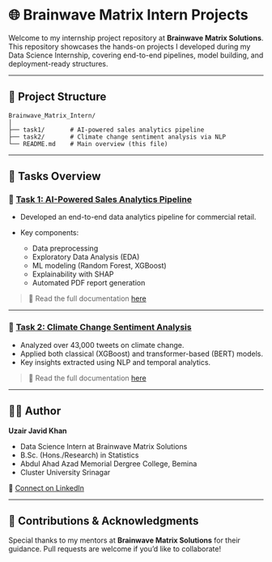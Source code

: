 # 🌐 Brainwave Matrix Intern Projects

Welcome to my internship project repository at **Brainwave Matrix Solutions**. This repository showcases the hands-on projects I developed during my Data Science Internship, covering end-to-end pipelines, model building, and deployment-ready structures.

---

## 📁 Project Structure

```
Brainwave_Matrix_Intern/
│
├── task1/       # AI-powered sales analytics pipeline
├── task2/       # Climate change sentiment analysis via NLP
└── README.md    # Main overview (this file)
```

---

## 📌 Tasks Overview

### 🔹 [Task 1: AI-Powered Sales Analytics Pipeline](./task1)

* Developed an end-to-end data analytics pipeline for commercial retail.
* Key components:

  * Data preprocessing
  * Exploratory Data Analysis (EDA)
  * ML modeling (Random Forest, XGBoost)
  * Explainability with SHAP
  * Automated PDF report generation

> 📄 Read the full documentation [here](./task1/README.md)

---

### 🔹 [Task 2: Climate Change Sentiment Analysis](./Task2)

* Analyzed over 43,000 tweets on climate change.
* Applied both classical (XGBoost) and transformer-based (BERT) models.
* Key insights extracted using NLP and temporal analytics.

> 📄 Read the full documentation [here](./Task2/readme.md)

---

## 🙋‍♂️ Author

**Uzair Javid Khan**
* Data Science Intern at Brainwave Matrix Solutions
* B.Sc. (Hons./Research) in Statistics
* Abdul Ahad Azad Memorial Dergree College, Bemina
* Cluster University Srinagar

👤 [Connect on LinkedIn](https://www.linkedin.com/in/uzairkhan11w/)

---

## 🤝 Contributions & Acknowledgments

Special thanks to my mentors at **Brainwave Matrix Solutions** for their guidance.
Pull requests are welcome if you’d like to collaborate!
